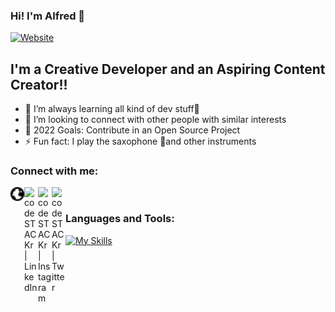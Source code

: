 ### Hi! I'm Alfred 👋

[![Website](https://img.shields.io/website?label=alfredhutomo.com&style=for-the-badge&url=https%3A%2F%2Falfredhutomo.com)](https://alfredhutomo.com)

## I'm a Creative Developer and an Aspiring Content Creator!!

-   🌱 I’m always learning all kind of dev stuff🤣
-   👯 I’m looking to connect with other people with similar interests
-   🥅 2022 Goals: Contribute in an Open Source Project
-   ⚡ Fun fact: I play the saxophone 🎷and other instruments

### Connect with me:

[<img align="left" alt="codeSTACKr.com" width="22px" src="https://raw.githubusercontent.com/iconic/open-iconic/master/svg/globe.svg" />][website]

<!-- [<img align="left" alt="codeSTACKr | YouTube" width="22px" src="https://cdn.jsdelivr.net/npm/simple-icons@v3/icons/youtube.svg" />][youtube] -->

[<img align="left" alt="codeSTACKr | LinkedIn" width="22px" src="https://cdn.jsdelivr.net/npm/simple-icons@v3/icons/linkedin.svg" />][linkedin]
[<img align="left" alt="codeSTACKr | Instagram" width="22px" src="https://cdn.jsdelivr.net/npm/simple-icons@v3/icons/instagram.svg" />][instagram]
[<img align="left" alt="codeSTACKr | Twitter" width="22px" src="https://cdn.jsdelivr.net/npm/simple-icons@v3/icons/twitter.svg" />][twitter]

<br />

### Languages and Tools:

[![My Skills](https://skillicons.dev/icons?i=html,css,js,ts,nodejs,react,nextjs,vue,nuxtjs,graphql)](https://skillicons.dev)

<br />

<!-- --- -->

<!-- ### 📺 Latest YouTube Videos -->

<!-- YOUTUBE:START -->

<!-- -   [STACKr News Weekly: Make $10k on Etsy 💲, Build Candy Crush in React 🍭, Use VS Code on ANY Device! 🤯](https://www.youtube.com/watch?v=JOWeVhSz_bY)
-   [vscode.dev - VS Code In The Browser!!](https://www.youtube.com/watch?v=-5TFQjzEK-8)
-   [STACKr News Weekly: Quit Everything & Start Over 🔃, Stop Procrastinating 🛑, Learn Svelte 🏫](https://www.youtube.com/watch?v=kDdvT8coKwc)
-   [STACKr News Weekly: Quit Google 🚫, Authentication 🔐, Open Source 💪](https://www.youtube.com/watch?v=KxLgwLa8Aq8)
-   [Top VS Code Updates | v1.61 Released!! | Tips & Tricks 2021 (Visual Studio Code)](https://www.youtube.com/watch?v=JHgbB0RW-50) -->
<!-- YOUTUBE:END -->

<!-- ➡️ [more videos...](https://youtube.com/codestackr) -->

[website]: https://alfredhutomo.com
[twitter]: https://twitter.com/alfredhutomo
[youtube]: https://www.youtube.com/channel/UCWjgWFYhEXD7tsDPQqxOuuw
[instagram]: https://instagram.com/alfredhutomo
[linkedin]: https://linkedin.com/in/alfred-hutomo
